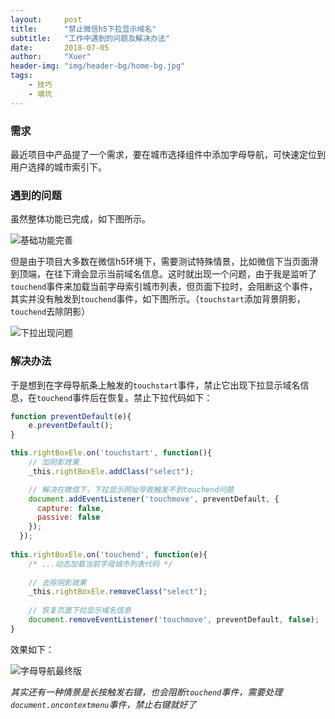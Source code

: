 ```yaml
---
layout:     post
title:      "禁止微信h5下拉显示域名"
subtitle:   "工作中遇到的问题及解决办法"
date:       2018-07-05
author:     "Xuer"
header-img: "img/header-bg/home-bg.jpg"
tags:
    - 技巧
    - 填坑
---
```


### 需求

最近项目中产品提了一个需求，要在城市选择组件中添加字母导航，可快速定位到用户选择的城市索引下。

### 遇到的问题

虽然整体功能已完成，如下图所示。

![基础功能完善]({{site.baseurl}}/img/in-post/post-workin/letterguide.gif)

但是由于项目大多数在微信h5环境下，需要测试特殊情景，比如微信下当页面滑到顶端，在往下滑会显示当前域名信息。这时就出现一个问题，由于我是监听了`touchend`事件来加载当前字母索引城市列表，但页面下拉时，会阻断这个事件，其实并没有触发到`touchend`事件，如下图所示。（`touchstart`添加背景阴影，`touchend`去除阴影）

![下拉出现问题]({{site.baseurl}}/img/in-post/post-workin/pulldown-error.gif)

### 解决办法

于是想到在字母导航条上触发的`touchstart`事件，禁止它出现下拉显示域名信息，在`touchend`事件后在恢复。禁止下拉代码如下：

```js
function preventDefault(e){
    e.preventDefault();
}

this.rightBoxEle.on('touchstart', function(){
    // 加阴影效果
    _this.rightBoxEle.addClass("select");

    // 解决在微信下，下拉显示网址导致触发不到touchend问题
    document.addEventListener('touchmove', preventDefault, {
      capture: false,
      passive: false
    });
  });
  
this.rightBoxEle.on('touchend', function(e){
    /* ...动态加载当前字母城市列表代码 */
    
    // 去除阴影效果
    _this.rightBoxEle.removeClass("select");
    
    // 恢复页面下拉显示域名信息
    document.removeEventListener('touchmove', preventDefault, false);
}
```

效果如下：

![字母导航最终版]({{site.baseurl}}/img/in-post/post-workin/letterguide-final.gif)

*其实还有一种情景是长按触发右键，也会阻断`touchend`事件，需要处理`document.oncontextmenu`事件，禁止右键就好了*

